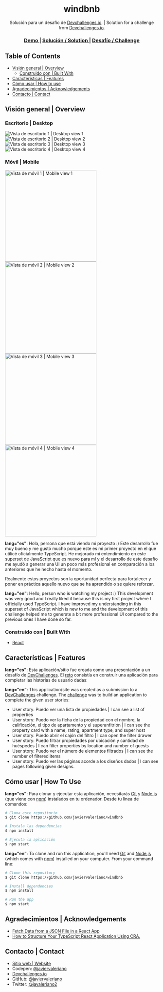 <!-- Please update value in the {}  -->

<h1 align="center">windbnb</h1>

<div align="center">
   Solución para un desafío de <a href="http://devchallenges.io" target="_blank">Devchallenges.io</a>. | Solution for a challenge from  <a href="http://devchallenges.io" target="_blank">Devchallenges.io</a>.
</div>

<div align="center">
  <h3>
    <a href="https://javiervaleriano.github.io/windbnb">
      Demo
    </a>
    <span> | </span>
    <a href="https://devchallenges.io/solutions/BycrB0DP37HbCqBecoAO">
      Solución / Solution
    </a>
    <span> | </span>
    <a href="https://devchallenges.io/challenges/3JFYedSOZqAxYuOCNmYD">
      Desafío / Challenge
    </a>
  </h3>
</div>

<!-- TABLE OF CONTENTS -->

## Table of Contents

- [Visión general | Overview](#visi%C3%B3n-general--overview)
  - [Construido con | Built With](#construido-con--built-with)
- [Características | Features](#caracter%C3%ADsticas--features)
- [Cómo usar | How to use](#c%C3%B3mo-usar--how-to-use)
- [Agradecimientos | Acknowledgements](#agradecimientos--acknowledgements)
- [Contacto | Contact](#contacto--contact)

<!-- OVERVIEW -->

## Visión general | Overview

### Escritorio | Desktop

![Vista de escritorio 1 | Desktop view 1](./views/desktop/desktop_1.png)
![Vista de escritorio 2 | Desktop view 2](./views/desktop/desktop_2.png)
![Vista de escritorio 3 | Desktop view 3](./views/desktop/desktop_3.png)
![Vista de escritorio 4 | Desktop view 4](./views/desktop/desktop_4.png)

### Móvil | Mobile

<img src="./views/mobile/mobile_1.png" alt="Vista de móvil 1 | Mobile view 1" width="300" height="auto">
<img src="./views/mobile/mobile_2.png" alt="Vista de móvil 2 | Mobile view 2" width="300" height="auto">
<img src="./views/mobile/mobile_3.png" alt="Vista de móvil 3 | Mobile view 3" width="300" height="auto">
<img src="./views/mobile/mobile_4.png" alt="Vista de móvil 4 | Mobile view 4" width="300" height="auto">

**lang="es"**: Hola, persona que está viendo mi proyecto :) Este desarrollo fue muy bueno y me gustó mucho porque este es mi primer proyecto en el que utilicé oficialmente TypeScript. He mejorado mi entendimiento en este superset de JavaScript que es nuevo para mí y el desarrollo de este desafío me ayudó a generar una UI un poco más profesional en comparación a los anteriores que he hecho hasta el momento.

Realmente estos proyectos son la oportunidad perfecta para fortalecer y poner en práctica aquello nuevo que se ha aprendido o se quiere reforzar.

**lang="en"**: Hello, person who is watching my project :) This development was very good and I really liked it because this is my first project where I officially used TypeScript. I have improved my understanding in this superset of JavaScript which is new to me and the development of this challenge helped me to generate a bit more professional UI compared to the previous ones I have done so far.

### Construido con | Built With

<!-- This section should list any major frameworks that you built your project using. Here are a few examples.-->

- [React](https://reactjs.org/)

## Características | Features

<!-- List the features of your application or follow the template. Don't share the figma file here :) -->

**lang="es"**: Esta aplicación/sitio fue creada como una presentación a un desafío de [DevChallenges](https://devchallenges.io/challenges). El [reto](https://devchallenges.io/challenges/3JFYedSOZqAxYuOCNmYD) consistía en construir una aplicación para completar las historias de usuario dadas:

**lang="en"**: This application/site was created as a submission to a [DevChallenges](https://devchallenges.io/challenges) challenge. The [challenge](https://devchallenges.io/challenges/3JFYedSOZqAxYuOCNmYD) was to build an application to complete the given user stories:

- User story: Puedo ver una lista de propiedades | I can see a list of properties
- User story: Puedo ver la ficha de la propiedad con el nombre, la calificación, el tipo de apartamento y el superanfitrión | I can see the property card with a name, rating, apartment type, and super host
- User story: Puedo abrir el cajón del filtro | I can open the filter drawer
- User story: Puedo filtrar propiedades por ubicación y cantidad de huéspedes | I can filter properties by location and number of guests
- User story: Puedo ver el número de elementos filtrados | I can see the number of filtered items
- User story: Puedo ver las páginas acorde a los diseños dados | I can see pages following given designs.

## Cómo usar | How To Use

<!-- Example: -->

**lang="es"**: Para clonar y ejecutar esta aplicación, necesitarás [Git](https://git-scm.com) y [Node.js](https://nodejs.org/es/download/) (que viene con [npm](http://npmjs.com)) instalados en tu ordenador. Desde tu línea de comandos:

```bash
# Clona este repositorio
$ git clone https://github.com/javiervaleriano/windbnb

# Instala las dependencias
$ npm install

# Ejecuta la aplicación
$ npm start
```

**lang="en"**: To clone and run this application, you'll need [Git](https://git-scm.com) and [Node.js](https://nodejs.org/en/download/) (which comes with [npm](http://npmjs.com)) installed on your computer. From your command line:

```bash
# Clone this repository
$ git clone https://github.com/javiervaleriano/windbnb

# Install dependencies
$ npm install

# Run the app
$ npm start
```

## Agradecimientos | Acknowledgements

<!-- This section should list any articles or add-ons/plugins that helps you to complete the project. This is optional but it will help you in the future. For example: -->

- [Fetch Data from a JSON File in a React App](https://www.pluralsight.com/guides/fetch-data-from-a-json-file-in-a-react-app)
- [How to Structure Your TypeScript React Application Using CRA.](https://naveenda.medium.com/how-to-structure-your-typescript-react-application-using-cra-ba3074df8b96)

## Contacto | Contact

- [Sitio web | Website](https://javiervaleriano.github.io/javiervaleriano-portfolio)
- Codepen: [@javiervaleriano](https://codepen.io/javiervaleriano)
- [Devchallenges.io](https://devchallenges.io/portfolio/javiervaleriano)
- GitHub: [@javiervaleriano](https://github.com/javiervaleriano)
- Twitter: [@javaleriano2](https://twitter.com/javaleriano2)
